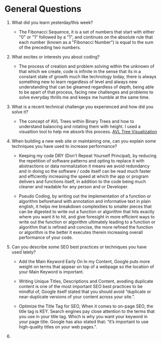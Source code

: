 # General Questions

1. What did you learn yesterday/this week?

   - The Fibonacci Sequence, it is a set of numbers that start with either "0" or "1" followed by a "1", and continues on the absolute rule that each number (known as a "Fibonacci Number") is equal to the sum of the preceding two numbers.

2. What excites or interests you about coding?

   - The process of creation and problem solving within the unknown of that which we create, code is infinite in the sense that its in a constant state of growth much like technology today, there is always something new to learn regardless of level and always new understanding that can be gleamed regardless of depth, being able to be apart of that process, facing new challenges and problems to solve everyday thrills me and keeps me humble at the same time.

3. What is a recent technical challenge you experienced and how did you solve it?

   - The concept of AVL Trees within Binary Trees and how to understand balancing and rotating them with height. I used a visualtion tool to help me absorb this process. [AVL Tree Visualization](https://www.cs.usfca.edu/~galles/visualization/AVLtree.html)

4. When building a new web site or maintaining one, can you explain some techniques you have used to increase performance?

   - Keeping my code DRY (Don't Repeat Yourself Principal), by reducing the repetition of software patterns and opting to replace it with abstractions or data normalization it means we avoid redundancy and in doing so the software / code itself can be read much faster and efficiently increasing the speed at which the app or program delivers and functions itself, in addition to the code being much cleaner and readable for any person and or Developer.

    - Pseudo Coding, by writing out the implementation of a function or algorithm beforehand with annotation and informative text in plain english, it helps me breakdown complexities to smaller pieces that can be digested to write out a function or algorithm that hits exactly where you want it to hit, and give foresight in more efficient ways to write out the function or algorithm ultimately leading to a function or algorithm that is refined and concise, the more refined the function or algorithm is the better it executes therein increasing overall performance of your code.

5. Can you describe some SEO best practices or techniques you have used lately?

    - Add the Main Keyword Early On In my Content, Google puts more weight on terms that appear on top of a webpage so the location of your Main Keyword is important.

    - Writing Unique Titles, Descriptions and Content, avodiing duplicate content is one of the most important SEO best practices to be mindful of, Google itself stated that you should avoid “duplicate or near-duplicate versions of your content across your site.”.

    - Optimize the Title Tag for SEO, When it comes to on-page SEO, the title tag is KEY. Search engines pay close attention to the terms that you use in your title tag. Which is why you want your keyword in your page title.
    Google has also stated that: “it’s important to use high-quality titles on your web pages.”.

6. 